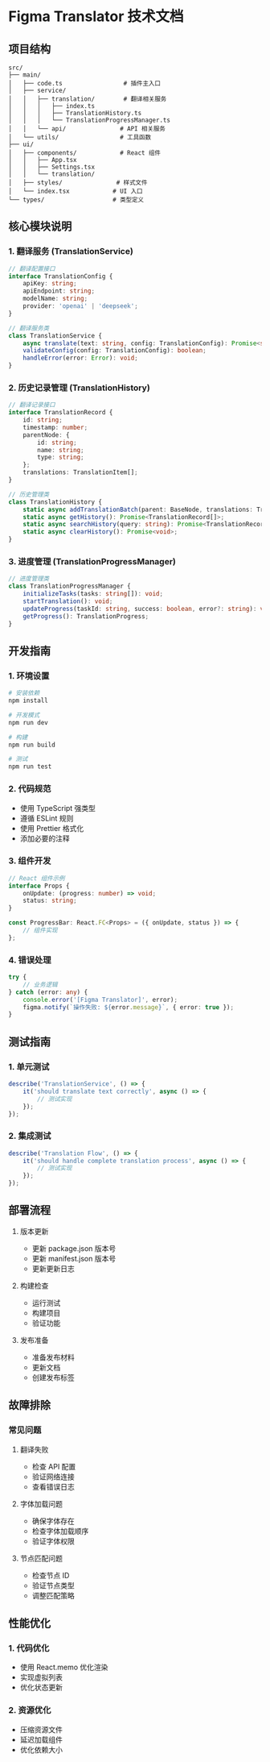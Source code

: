 # Figma Translator 技术文档

## 项目结构

```
src/
├── main/
│   ├── code.ts                 # 插件主入口
│   ├── service/
│   │   ├── translation/        # 翻译相关服务
│   │   │   ├── index.ts
│   │   │   ├── TranslationHistory.ts
│   │   │   └── TranslationProgressManager.ts
│   │   └── api/               # API 相关服务
│   └── utils/                 # 工具函数
├── ui/
│   ├── components/            # React 组件
│   │   ├── App.tsx
│   │   ├── Settings.tsx
│   │   └── translation/
│   ├── styles/               # 样式文件
│   └── index.tsx            # UI 入口
└── types/                   # 类型定义
```

## 核心模块说明

### 1. 翻译服务 (TranslationService)

```typescript
// 翻译配置接口
interface TranslationConfig {
    apiKey: string;
    apiEndpoint: string;
    modelName: string;
    provider: 'openai' | 'deepseek';
}

// 翻译服务类
class TranslationService {
    async translate(text: string, config: TranslationConfig): Promise<string>;
    validateConfig(config: TranslationConfig): boolean;
    handleError(error: Error): void;
}
```

### 2. 历史记录管理 (TranslationHistory)

```typescript
// 翻译记录接口
interface TranslationRecord {
    id: string;
    timestamp: number;
    parentNode: {
        id: string;
        name: string;
        type: string;
    };
    translations: TranslationItem[];
}

// 历史管理类
class TranslationHistory {
    static async addTranslationBatch(parent: BaseNode, translations: TranslationItem[]): Promise<void>;
    static async getHistory(): Promise<TranslationRecord[]>;
    static async searchHistory(query: string): Promise<TranslationRecord[]>;
    static async clearHistory(): Promise<void>;
}
```

### 3. 进度管理 (TranslationProgressManager)

```typescript
// 进度管理类
class TranslationProgressManager {
    initializeTasks(tasks: string[]): void;
    startTranslation(): void;
    updateProgress(taskId: string, success: boolean, error?: string): void;
    getProgress(): TranslationProgress;
}
```

## 开发指南

### 1. 环境设置

```bash
# 安装依赖
npm install

# 开发模式
npm run dev

# 构建
npm run build

# 测试
npm run test
```

### 2. 代码规范

- 使用 TypeScript 强类型
- 遵循 ESLint 规则
- 使用 Prettier 格式化
- 添加必要的注释

### 3. 组件开发

```typescript
// React 组件示例
interface Props {
    onUpdate: (progress: number) => void;
    status: string;
}

const ProgressBar: React.FC<Props> = ({ onUpdate, status }) => {
    // 组件实现
};
```

### 4. 错误处理

```typescript
try {
    // 业务逻辑
} catch (error: any) {
    console.error('[Figma Translator]', error);
    figma.notify(`操作失败: ${error.message}`, { error: true });
}
```

## 测试指南

### 1. 单元测试

```typescript
describe('TranslationService', () => {
    it('should translate text correctly', async () => {
        // 测试实现
    });
});
```

### 2. 集成测试

```typescript
describe('Translation Flow', () => {
    it('should handle complete translation process', async () => {
        // 测试实现
    });
});
```

## 部署流程

1. 版本更新
   - 更新 package.json 版本号
   - 更新 manifest.json 版本号
   - 更新更新日志

2. 构建检查
   - 运行测试
   - 构建项目
   - 验证功能

3. 发布准备
   - 准备发布材料
   - 更新文档
   - 创建发布标签

## 故障排除

### 常见问题

1. 翻译失败
   - 检查 API 配置
   - 验证网络连接
   - 查看错误日志

2. 字体加载问题
   - 确保字体存在
   - 检查字体加载顺序
   - 验证字体权限

3. 节点匹配问题
   - 检查节点 ID
   - 验证节点类型
   - 调整匹配策略

## 性能优化

### 1. 代码优化
- 使用 React.memo 优化渲染
- 实现虚拟列表
- 优化状态更新

### 2. 资源优化
- 压缩资源文件
- 延迟加载组件
- 优化依赖大小 